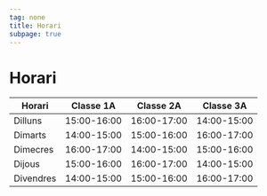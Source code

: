 ```yaml
---
tag: none
title: Horari
subpage: true
---
```


# Horari 

<div class="horari">

| Horari     | Classe 1A  | Classe 2A  | Classe 3A |
|------------|------------|------------|-----------|
| Dilluns    | 15:00-16:00 | 16:00-17:00 | 14:00-15:00 |
| Dimarts    | 14:00-15:00 | 15:00-16:00 | 16:00-17:00 |
| Dimecres   | 16:00-17:00 | 14:00-15:00 | 15:00-16:00 |
| Dijous     | 15:00-16:00 | 16:00-17:00 | 14:00-15:00 |
| Divendres  | 14:00-15:00 | 15:00-16:00 | 16:00-17:00 |

</div>
